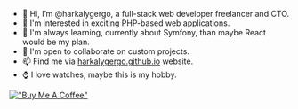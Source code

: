 - 👋 Hi, I’m @harkalygergo, a full-stack web developer freelancer and CTO.
- 👀 I'm interested in exciting PHP-based web applications.
- 🌱 I'm always learning, currently about Symfony, than maybe React would be my plan. 
- 💞️ I'm open to collaborate on custom projects.
- 📫 Find me via [harkalygergo.github.io](https://harkalygergo.github.io/) website.
- ⌚ I love watches, maybe this is my hobby.

[!["Buy Me A Coffee"](https://www.buymeacoffee.com/assets/img/custom_images/orange_img.png)](https://www.buymeacoffee.com/harkalygergo)

<!---
harkalygergo/harkalygergo is a ✨ special ✨ repository because its `README.md` (this file) appears on your GitHub profile.
You can click the Preview link to take a look at your changes.
--->
